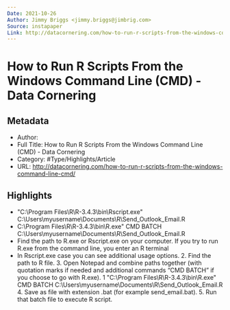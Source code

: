 ```yaml
---
Date: 2021-10-26
Author: Jimmy Briggs <jimmy.briggs@jimbrig.com>
Source: instapaper
Link: http://datacornering.com/how-to-run-r-scripts-from-the-windows-command-line-cmd/
---
```

# How to Run R Scripts From the Windows Command Line (CMD) - Data Cornering

## Metadata
- Author: 
- Full Title: How to Run R Scripts From the Windows Command Line (CMD) - Data Cornering
- Category: #Type/Highlights/Article
- URL: http://datacornering.com/how-to-run-r-scripts-from-the-windows-command-line-cmd/

## Highlights
- "C:\Program Files\R\R-3.4.3\bin\Rscript.exe" C:\Users\myusername\Documents\R\Send_Outlook_Email.R
- C:\Program Files\R\R-3.4.3\bin\R.exe" CMD BATCH C:\Users\myusername\Documents\R\Send_Outlook_Email.R
- Find the path to R.exe or Rscript.exe on your computer. If you try to run R.exe from the command line, you enter an R terminal
- In Rscript.exe case you can see additional usage options.
  2. Find the path to R file.
  3. Open Notepad and combine paths together (with quotation marks if needed and additional commands “CMD BATCH” if you choose to go with R.exe).
  1
  "C:\Program Files\R\R-3.4.3\bin\R.exe" CMD BATCH C:\Users\myusername\Documents\R\Send_Outlook_Email.R
  4. Save as file with extension .bat (for example send_email.bat).
  5. Run that batch file to execute R script.
